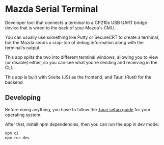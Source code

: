 # Mazda Serial Terminal

Developer tool that connects a terminal to a CP210x USB UART bridge device that is wired to the back of your Mazda's CMU.

You can usually use something like Putty or SecureCRT to create a terminal, but the Mazda sends a crap-ton of debug
information along with the terminal's output.

This app splits the two into different terminal windows, allowing you to view (or disable) either, so you can see what
you're sending and receiving in the CLI.

This app is built with Svelte (JS) as the frontend, and Tauri (Rust) for the backend

## Developing

Before doing anything, you have to follow the [Tauri setup guide](https://tauri.app/v1/guides/getting-started/prerequisites#installing)
for your operating system.

After that, install npm dependencies, then you can run the app in dev mode:

```bash
npm ci
npm run dev
```